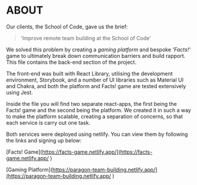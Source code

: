 # ABOUT

Our clients, the School of Code, gave us the brief:

>'Improve remote team building at the School of Code'

We solved this problem by creating a *gaming platform* and bespoke *'Facts!'* game to ultimately break down communication barriers and build rapport. This file contains the back-end section of the project.

The front-end was built with React Library, utilising the development environment, Storybook, and a number of UI libraries such as Material UI and Chakra, and both the platform and Facts! game are tested extensively using Jest.

Inside the file you will find two separate react-apps, the first being the Facts! game and the second being the platform. We created it in such a way to make the platform scalable, creating a separation of concerns, so that each service is carry out one task.

Both services were deployed using netlify. You can view them by following the links and signing up below:

[Facts! Game](https://facts-game.netlify.app/](https://facts-game.netlify.app/ )

[Gaming Platform](https://paragon-team-building.netlify.app/](https://paragon-team-building.netlify.app/ )
